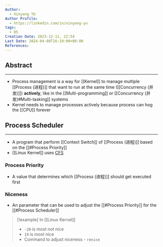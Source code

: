 ```yaml
---
Author:
  - Xinyang YU
Author Profile:
  - https://linkedin.com/in/xinyang-yu
tags:
  - OS
Creation Date: 2023-12-11, 22:54
Last Date: 2024-04-08T16:19:00+08:00
References: 
---
```

## Abstract
---
- Process management is a way for [[Kernel]] to manage multiple [[Process (进程)]] that want to run at the same time ([[Concurrency (并发)]]) **actively**, like in the [[Multi-programming]] or [[Concurrency (并发)#Multi-tasking]] systems
- Kernel needs to manage processes actively because process can hog the [[CPU]] forever

## Process Scheduler
---
- A program that perform [[Context Switch]] of [[Process (进程)]] based on the [[#Process Priority]]
- [[Linux Kernel]] uses [CFS](https://docs.kernel.org/scheduler/sched-design-CFS.html)


### Process Priority
- A value that determines which [[Process (进程)]] should get executed first

### Niceness
- An parameter that can be used to adjust the [[#Process Priority]] for the [[#Process Scheduler]]

>[!example] 
> In [[Linux Kernel]]
> - ``-20`` is most not nice
> - ``19`` is most nice
> - Command to adjust niceness - `renice`

